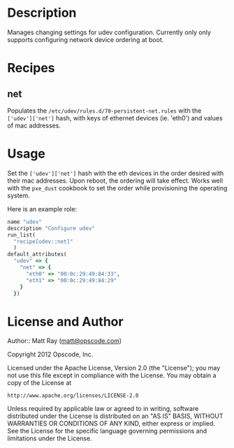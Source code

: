 Description
===========
Manages changing settings for udev configuration. Currently only only supports configuring network device ordering at boot.

Recipes
=======

net
---
Populates the `/etc/udev/rules.d/70-persistent-net.rules` with the `['udev']['net']` hash, with keys of ethernet devices (ie. 'eth0') and values of mac addresses.


Usage
=====
Set the `['udev']['net']` hash with the eth devices in the order desired with their mac addresses. Upon reboot, the ordering will take effect. Works well with the `pxe_dust` cookbook to set the order while provisioning the operating system.

Here is an example role:

```ruby
name "udev"
description "Configure udev"
run_list(
  "recipe[udev::net]"
  )
default_attributes(
  "udev" => {
    "net" => {
      "eth0" => "00:0c:29:49:84:33",
      "eth1" => "00:0c:29:49:84:29"
    }
  })
```

License and Author
==================

Author:: Matt Ray (<matt@opscode.com>)

Copyright 2012 Opscode, Inc.

Licensed under the Apache License, Version 2.0 (the "License");
you may not use this file except in compliance with the License.
You may obtain a copy of the License at

    http://www.apache.org/licenses/LICENSE-2.0

Unless required by applicable law or agreed to in writing, software
distributed under the License is distributed on an "AS IS" BASIS,
WITHOUT WARRANTIES OR CONDITIONS OF ANY KIND, either express or implied.
See the License for the specific language governing permissions and
limitations under the License.

